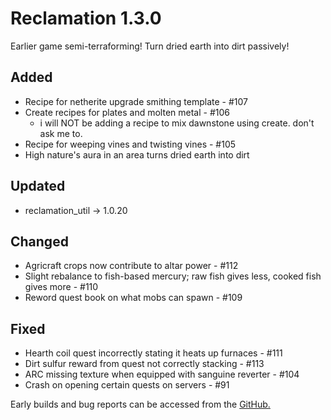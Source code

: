 # Reclamation 1.3.0
Earlier game semi-terraforming! Turn dried earth into dirt passively!

## Added
* Recipe for netherite upgrade smithing template - #107
* Create recipes for plates and molten metal - #106
  * i will NOT be adding a recipe to mix dawnstone using create. don't ask me to.
* Recipe for weeping vines and twisting vines - #105
* High nature's aura in an area turns dried earth into dirt


## Updated
* reclamation_util -> 1.0.20


## Changed
* Agricraft crops now contribute to altar power - #112
* Slight rebalance to fish-based mercury; raw fish gives less, cooked fish gives more - #110
* Reword quest book on what mobs can spawn - #109


## Fixed
* Hearth coil quest incorrectly stating it heats up furnaces - #111
* Dirt sulfur reward from quest not correctly stacking - #113
* ARC missing texture when equipped with sanguine reverter - #104
* Crash on opening certain quests on servers - #91


Early builds and bug reports can be accessed from the [GitHub.](https://github.com/ACCBDD/reclamation-dev)